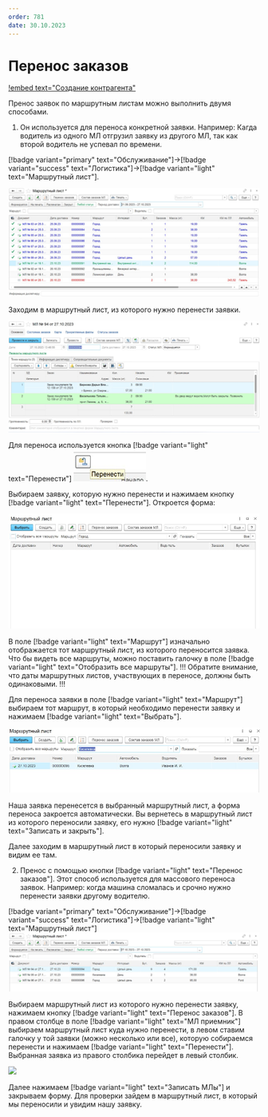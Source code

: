 ```yaml
---
order: 781
date: 30.10.2023
---
```

# Перенос заказов

[!embed text="Создание контрагента"](https://youtu.be/Kd1eYOGA11A)

Пренос заявок по маршрутным листам можно выполнить двумя способами.

1. Он используется для переноса конкретной заявки. Например: Кагда водитель из одного МЛ отгрузил заявку из другого МЛ, так как второй водитель не успевал по времени.

[!badge variant="primary" text="Обслуживание"]->[!badge variant="success" text="Логистика"]->[!badge variant="light" text="Маршрутный лист"].

![](\images\Логистика\перенос.jpg)

Заходим в маршрутный лист, из которого нужно перенести заявки. 

![](\images\Логистика\перенос3.jpg)

Для переноса используется кнопка [!badge variant="light" text="Перенести"] ![](\images\Логистика\перенос1.jpg).

Выбираем заявку, которую нужно перенести и нажимаем кнопку [!badge variant="light" text="Перенести"]. Откроется форма:

![](\images\Логистика\перенос4.jpg)

В поле [!badge variant="light" text="Маршрут"] изначально отображается тот маршрутный лист, из которого переносится заявка.
Что бы видеть все маршруты, можно поставить галочку в поле [!badge variant="light" text="Отобразить все маршруты"].
!!! Обратите внимание, что даты маршрутных листов, участвующих в переносе, должны быть одинаковыми.
!!!

Для переноса заявки в поле [!badge variant="light" text="Маршрут"] выбираем тот маршрут, в который необходимо перенести заявку и нажимаем [!badge variant="light" text="Выбрать"].

![](\images\Логистика\перенос5.jpg)

Наша заявка перенесется в выбранный маршрутный лист, а форма переноса закроется автоматически.
Вы вернетесь в маршрутный лист из которого переносили заявку, его нужно [!badge variant="light" text="Записать и закрыть"].

Далее заходим в маршрутный лист в который переносили заявку и видим ее там.

2. Пренос с помощью кнопки [!badge variant="light" text="Перенос заказов"]. Этот способ используется для массового переноса заявок. Например: когда машина сломалась и срочно нужно перенести заявки другому водителю.

[!badge variant="primary" text="Обслуживание"]->[!badge variant="success" text="Логистика"]->[!badge variant="light" text="Маршрутный лист"]
![](\images\Логистика\перенос6.jpg)

Выбираем маршрутный лист из которого нужно перенести заявку, нажимаем кнопку [!badge variant="light" text="Перенос заказов"]. 
В правом столбце в поле [!badge variant="light" text="МЛ приемник"] выбираем маршрутный лист куда нужно перенести, в левом ставим галочку у той заявки (можно несколько или все), которую собираемся перенести и нажимаем [!badge variant="light" text="Перенести"]. Выбранная заявка из правого столбика перейдет в левый столбик. 

![](\images\Логистика\переносc.gif)

Далее нажимаем [!badge variant="light" text="Записать МЛы"] и закрываем форму.
Для проверки зайдем в маршрутный лист, в который мы переносили и увидим нашу заявку.

